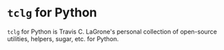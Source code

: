 # `tclg` for Python

`tclg` for Python is Travis C. LaGrone's personal collection of open-source utilities, helpers, sugar, etc. for Python.
